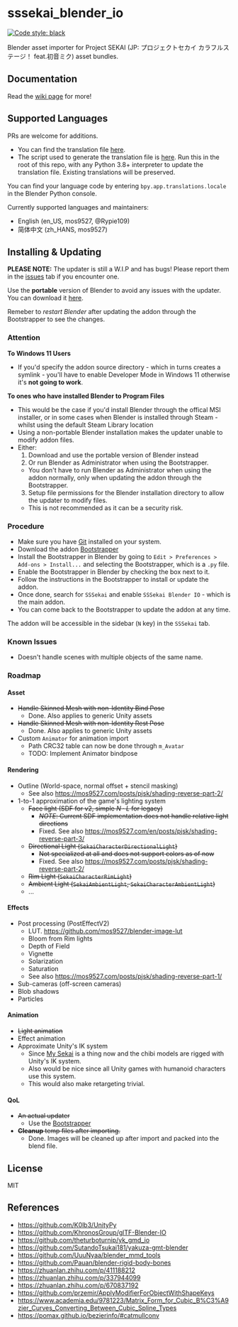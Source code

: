 # sssekai_blender_io
[![Code style: black](https://img.shields.io/badge/code%20style-black-000000.svg)](https://github.com/psf/black)

Blender asset importer for Project SEKAI (JP: プロジェクトセカイ カラフルステージ！ feat.初音ミク) asset bundles.

## Documentation
Read the [wiki page](https://github.com/mos9527/sssekai_blender_io/wiki) for more!

## Supported Languages
PRs are welcome for additions. 
- You can find the translation file [here](https://github.com/mos9527/sssekai_blender_io/tree/master/translations.py).
- The script used to generate the translation file is [here](https://github.com/mos9527/sssekai_blender_io/tree/master/translations_codegen.py). Run this in the root of this repo, with any Python 3.8+ interpreter to update the translation file. Existing translations will be preserved.

You can find your language code by entering `bpy.app.translations.locale` in the Blender Python console.

Currently supported languages and maintainers:
- English (en_US, mos9527, @Rypie109)
- 简体中文 (zh_HANS, mos9527)

## Installing & Updating
**PLEASE NOTE:**
The updater is still a W.I.P and has bugs! Please report them in the [issues](https://github.com/mos9527/sssekai_blender_io/issues) tab if you encounter one.

Use the **portable** version of Blender to avoid any issues with the updater. You can download it [here](https://www.blender.org/download/).

Remeber to *restart Blender* after updating the addon through the Bootstrapper to see the changes.

### Attention
**To Windows 11 Users** 
- If you'd specify the addon source directory - which in turns creates a symlink - you'll have to enable Developer Mode in Windows 11 otherwise it's **not going to work**.

**To ones who have installed Blender to Program Files**
- This would be the case if you'd install Blender through the offical MSI installer, or in some cases when Blender is installed through Steam - whilst using the default Steam Library location <sigh>
- Using a non-portable Blender installation makes the updater unable to modify addon files.
- Either:
  1. Download and use the portable version of Blender instead <as-you-should>
  2. Or run Blender as Administrator when using the Bootstrapper.
    - You don't have to run Blender as Administrator when using the addon normally, only when updating the addon through the Bootstrapper.
  3. Setup file permissions for the Blender installation directory to allow the updater to modify files.
    - This is not recommended as it can be a security risk.
### Procedure
- Make sure you have [Git](https://git-scm.com/downloads) installed on your system.
- Download the addon [Bootstrapper](https://github.com/mos9527/sssekai_blender_io/blob/master/bootstrap.py)
- Install the Bootstrapper in Blender by going to `Edit > Preferences > Add-ons > Install...` and selecting the Bootstrapper, which is a `.py` file.
- Enable the Bootstrapper in Blender by checking the box next to it.
- Follow the instructions in the Bootstrapper to install or update the addon.
- Once done, search for `SSSekai` and enable `SSSekai Blender IO` - which is the main addon.
- You can come back to the Bootstrapper to update the addon at any time.

The addon will be accessible in the sidebar (`N` key) in the `SSSekai` tab.

### Known Issues
- Doesn't handle scenes with multiple objects of the same name.

### Roadmap
#### Asset
- ~~Handle Skinned Mesh with non-Identity Bind Pose~~
  - Done. Also applies to generic Unity assets
- ~~Handle Skinned Mesh with non-Identity Rest Pose~~
  - Done. Also applies to generic Unity assets
- Custom `Animator` for animation import
  - Path CRC32 table can now be done through `m_Avatar`
  - TODO: Implement Animator bindpose
#### Rendering
- Outline (World-space, normal offset + stencil masking)
  - See also https://mos9527.com/posts/pjsk/shading-reverse-part-2/
- 1-to-1 approximation of the game's lighting system
  - ~~Face light (SDF for v2, simple $N \cdot L$ for legacy)~~
    - ~~*NOTE*: Current SDF implementation does not handle relative light directions~~
    - Fixed. See also https://mos9527.com/en/posts/pjsk/shading-reverse-part-3/
  - ~~Directional Light (`SekaiCharacterDirectionalLight`)~~
    - ~~Not specialized at all and does not support colors as of now~~
    - Fixed. See also https://mos9527.com/posts/pjsk/shading-reverse-part-2/
  - ~~Rim Light (`SekaiCharacterRimLight`)~~
  - ~~Ambient Light (`SekaiAmbientLight`, `SekaiCharacterAmbientLight`)~~
  - ...
#### Effects
- Post processing (PostEffectV2)
  - LUT. https://github.com/mos9527/blender-image-lut
  - Bloom from Rim lights
  - Depth of Field
  - Vignette
  - Solarization
  - Saturation
  - See also https://mos9527.com/posts/pjsk/shading-reverse-part-1/
- Sub-cameras (off-screen cameras)
- Blob shadows
- Particles
#### Animation
- ~~Light animation~~
- Effect animation
- Approximate Unity's IK system
  - Since [My Sekai](https://pjsekai.sega.jp/news/archive/index.html?hash=ecca5cb23ea530edb669fc0d2ae302fd0f374a4b) is a thing now and the chibi models are rigged with Unity's IK system.  
  - Also would be nice since all Unity games with humanoid characters use this system.
  - This would also make retargeting trivial.
#### QoL
- ~~An actual updater~~
  - Use the [Bootstrapper](https://github.com/mos9527/sssekai_blender_io/blob/master/bootstrap.py)
- ~~**Cleanup** temp files after importing.~~
  - Done. Images will be cleaned up after import and packed into the blend file.
## License
MIT

## References
- https://github.com/K0lb3/UnityPy
- https://github.com/KhronosGroup/glTF-Blender-IO
- https://github.com/theturboturnip/yk_gmd_io
- https://github.com/SutandoTsukai181/yakuza-gmt-blender
- https://github.com/UuuNyaa/blender_mmd_tools
- https://github.com/Pauan/blender-rigid-body-bones
- https://zhuanlan.zhihu.com/p/411188212
- https://zhuanlan.zhihu.com/p/337944099
- https://zhuanlan.zhihu.com/p/670837192
- https://github.com/przemir/ApplyModifierForObjectWithShapeKeys
- https://www.academia.edu/9781223/Matrix_Form_for_Cubic_B%C3%A9zier_Curves_Converting_Between_Cubic_Spline_Types
- https://pomax.github.io/bezierinfo/#catmullconv